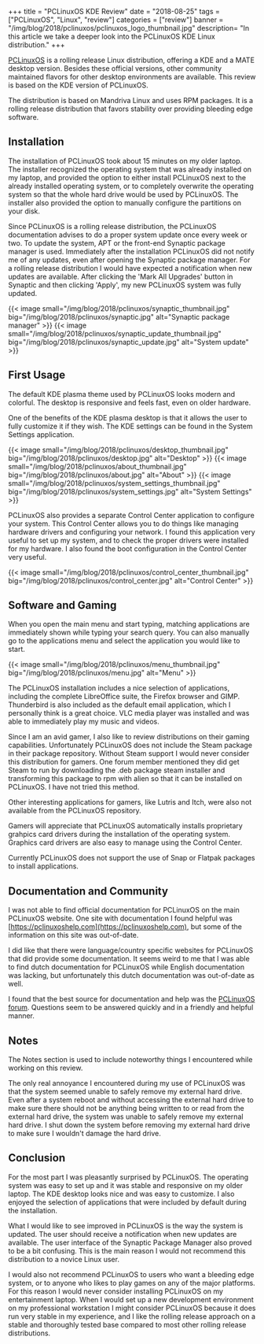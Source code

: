 +++
title = "PCLinuxOS KDE Review"
date = "2018-08-25"
tags = ["PCLinuxOS", "Linux", "review"]
categories = ["review"]
banner = "/img/blog/2018/pclinuxos/pclinuxos_logo_thumbnail.jpg" 
description= "In this article we take a deeper look into the PCLinuxOS KDE Linux distribution."
+++

[PCLinuxOS](https://www.pclinuxos.com/) is a rolling release Linux distribution, offering a KDE and a MATE desktop version. Besides these official versions, other community maintained flavors for other desktop environments are available. This review is based on the KDE version of PCLinuxOS.

The distribution is based on Mandriva Linux and uses RPM packages. It is a rolling release distribution that favors stability over providing bleeding edge software. 
<!--more-->
## Installation

The installation of PCLinuxOS took about 15 minutes on my older laptop. The installer recognized the operating system that was already installed on my laptop, and provided the option to either install PCLinuxOS next to the already installed operating system, or to completely overwrite the operating system so that the whole hard drive would be used by PCLinuxOS. The installer also provided the option to manually configure the partitions on your disk.

Since PCLinuxOS is a rolling release distribution, the PCLinuxOS documentation advises to do a proper system update once every week or two. To update the system, APT or the front-end Synaptic package manager is used. Immediately after the installation PCLinuxOS did not notify me of any updates, even after opening the Synaptic package manager. For a rolling release distribution I would have expected a notification when new updates are available. After clicking the 'Mark All Upgrades' button in Synaptic and then clicking 'Apply', my new PCLinuxOS system was fully updated.

{{< image small="/img/blog/2018/pclinuxos/synaptic_thumbnail.jpg" big="/img/blog/2018/pclinuxos/synaptic.jpg" alt="Synaptic package manager" >}}
{{< image small="/img/blog/2018/pclinuxos/synaptic_update_thumbnail.jpg" big="/img/blog/2018/pclinuxos/synaptic_update.jpg" alt="System update" >}}

## First Usage

The default KDE plasma theme used by PCLinuxOS looks modern and colorful. The desktop is responsive and feels fast, even on older hardware. 

One of the benefits of the KDE plasma desktop is that it allows the user to fully customize it if they wish. The KDE settings can be found in the System Settings application.

{{< image small="/img/blog/2018/pclinuxos/desktop_thumbnail.jpg" big="/img/blog/2018/pclinuxos/desktop.jpg" alt="Desktop" >}}
{{< image small="/img/blog/2018/pclinuxos/about_thumbnail.jpg" big="/img/blog/2018/pclinuxos/about.jpg" alt="About" >}}
{{< image small="/img/blog/2018/pclinuxos/system_settings_thumbnail.jpg" big="/img/blog/2018/pclinuxos/system_settings.jpg" alt="System Settings" >}}

PCLinuxOS also provides a separate Control Center application to configure your system. This Control Center allows you to do things like managing hardware drivers and configuring your network. I found this application very useful to set up my system, and to check the proper drivers were installed for my hardware. I also found the boot configuration in the Control Center very useful. 

{{< image small="/img/blog/2018/pclinuxos/control_center_thumbnail.jpg" big="/img/blog/2018/pclinuxos/control_center.jpg" alt="Control Center" >}}

## Software and Gaming

When you open the main menu and start typing, matching applications are immediately shown while typing your search query. You can also manually go to the applications menu and select the application you would like to start. 

{{< image small="/img/blog/2018/pclinuxos/menu_thumbnail.jpg" big="/img/blog/2018/pclinuxos/menu.jpg" alt="Menu" >}}

The PCLinuxOS installation includes a nice selection of applications, including the complete LibreOffice suite, the Firefox browser and GIMP. Thunderbird is also included as the default email application, which I personally think is a great choice. VLC media player was installed and was able to immediately play my music and videos.

Since I am an avid gamer, I also like to review distributions on their gaming capabilities. Unfortunately PCLinuxOS does not include the Steam package in their package repository. Without Steam support I would never consider this distribution for gamers. One forum member mentioned they did get Steam to run by downloading the .deb package steam installer and transforming this package to rpm with alien so that it can be installed on PCLinuxOS. I have not tried this method. 

Other interesting applications for gamers, like Lutris and Itch, were also not available from the PCLinuxOS repository. 

Gamers will appreciate that PCLinuxOS automatically installs proprietary grahpics card drivers during the installation of the operating system. Graphics card drivers are also easy to manage using the Control Center.

Currently PCLinuxOS does not support the use of Snap or Flatpak packages to install applications. 

## Documentation and Community

I was not able to find official documentation for PCLinuxOS on the main PCLinuxOS website. One site with documentation I found helpful was [https://pclinuxoshelp.com](https://pclinuxoshelp.com), but some of the information on this site was out-of-date.

I did like that there were language/country specific websites for PCLinuxOS that did provide some documentation. It seems weird to me that I was able to find dutch documentation for PCLinuxOS while English documentation was lacking, but unfortunately this dutch documentation was out-of-date as well.

I found that the best source for documentation and help was the [PCLinuxOS forum](https://www.pclinuxos.com). Questions seem to be answered quickly and in a friendly and helpful manner. 

## Notes

The Notes section is used to include noteworthy things I encountered while working on this review.

The only real annoyance I encountered during my use of PCLinuxOS was that the system seemed unable to safely remove my external hard drive. Even after a system reboot and without accessing the external hard drive to make sure there should not be anything being written to or read from the external hard drive, the system was unable to safely remove my external hard drive. I shut down the system before removing my external hard drive to make sure I wouldn't damage the hard drive. 

## Conclusion

For the most part I was pleasantly surprised by PCLinuxOS. The operating system was easy to set up and it was stable and responsive on my older laptop. The KDE desktop looks nice and was easy to customize. I also enjoyed the selection of applications that were included by default during the installation. 

What I would like to see improved in PCLinuxOS is the way the system is updated. The user should receive a notification when new updates are available. The user interface of the Synaptic Package Manager also proved to be a bit confusing. This is the main reason I would not recommend this distribution to a novice Linux user. 

I would also not recommend PCLinuxOS to users who want a bleeding edge system, or to anyone who likes to play games on any of the major platforms. For this reason I would never consider installing PCLinuxOS on my entertainment laptop. When I would set up a new development environment on my professional workstation I might consider PCLinuxOS because it does run very stable in my experience, and I like the rolling release approach on a stable and thoroughly tested base compared to most other rolling release distributions.